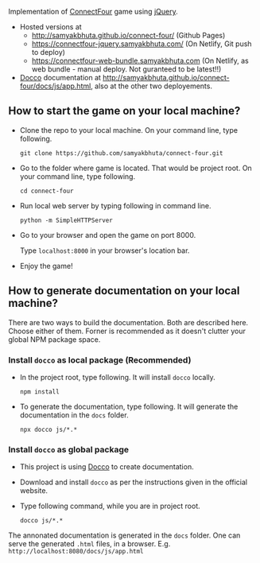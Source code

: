 Implementation of [ConnectFour](http://en.wikipedia.org/wiki/Connect_Four) game using [jQuery](https://jquery.com/).

* Hosted versions at
  *  http://samyakbhuta.github.io/connect-four/ (Github Pages)
  *  https://connectfour-jquery.samyakbhuta.com/ (On Netlify, Git push to deploy)
  *  https://connectfour-web-bundle.samyakbhuta.com (On Netlify, as web bundle - manual deploy. Not guranteed to be latest!!)
* [Docco](http://ashkenas.com/docco/) documentation at http://samyakbhuta.github.io/connect-four/docs/js/app.html, also at the other two deployements.

## How to start the game on your local machine?
 * Clone the repo to your local machine. On your command line, type following.

    ```git clone https://github.com/samyakbhuta/connect-four.git```
 * Go to the folder where game is located. That would be project root. On your command line, type following.

    ```cd connect-four```
 * Run local web server by typing following in command line.

    ```python -m SimpleHTTPServer```
 * Go to your browser and open the game on port 8000.  

    Type ```localhost:8000``` in your browser's location bar.
 * Enjoy the game!

## How to generate documentation on your local machine?

There are two ways to build the documentation. Both are described here. Choose either of them. Forner is recommended as it doesn't clutter your global NPM package space.

### Install `docco` as local package (Recommended)
 * In the project root, type following. It will install `docco` locally.

   ```npm install```
 
 * To generate the documentation, type following. It will generate the documentation in the `docs` folder.

    ```npx docco js/*.*```
 
### Install `docco` as global package
 * This project is using [Docco](http://ashkenas.com/docco/) to create documentation.

 * Download and install `docco` as per the instructions given in the official website.

 * Type following command, while you are in project root.

   ```docco js/*.*```

 The annonated documentation is generated in the `docs` folder. One can serve the generated `.html` files, in a browser. E.g. `http://localhost:8080/docs/js/app.html`
